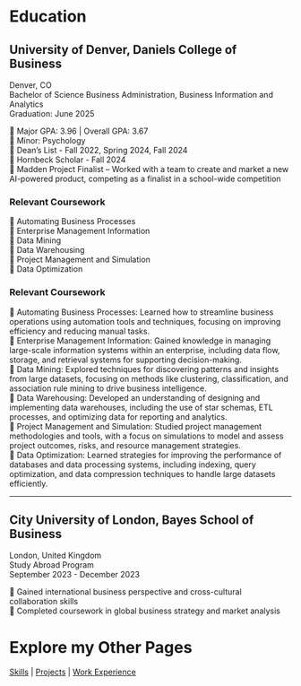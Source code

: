 # Education  

## University of Denver, Daniels College of Business  
Denver, CO  
Bachelor of Science Business Administration, Business Information and Analytics  
Graduation: June 2025  

🔹 Major GPA: 3.96 | Overall GPA: 3.67  
🔹 Minor: Psychology  
🔹 Dean’s List - Fall 2022, Spring 2024, Fall 2024  
🔹 Hornbeck Scholar - Fall 2024  
🔹 Madden Project Finalist – Worked with a team to create and market a new AI-powered product, competing as a finalist in a school-wide competition  

### Relevant Coursework  
🔹 Automating Business Processes  
🔹 Enterprise Management Information  
🔹 Data Mining  
🔹 Data Warehousing  
🔹 Project Management and Simulation  
🔹 Data Optimization  

### Relevant Coursework

🔹 Automating Business Processes: Learned how to streamline business operations using automation tools and techniques, focusing on improving efficiency and reducing manual tasks.  
🔹 Enterprise Management Information: Gained knowledge in managing large-scale information systems within an enterprise, including data flow, storage, and retrieval systems for supporting decision-making.  
🔹 Data Mining: Explored techniques for discovering patterns and insights from large datasets, focusing on methods like clustering, classification, and association rule mining to drive business intelligence.  
🔹 Data Warehousing: Developed an understanding of designing and implementing data warehouses, including the use of star schemas, ETL processes, and optimizing data for reporting and analytics.  
🔹 Project Management and Simulation: Studied project management methodologies and tools, with a focus on simulations to model and assess project outcomes, risks, and resource management strategies.  
🔹 Data Optimization: Learned strategies for improving the performance of databases and data processing systems, including indexing, query optimization, and data compression techniques to handle large datasets efficiently.  


---

## City University of London, Bayes School of Business  
London, United Kingdom  
Study Abroad Program  
September 2023 - December 2023  

🔹 Gained international business perspective and cross-cultural collaboration skills  
🔹 Completed coursework in global business strategy and market analysis  


# Explore my Other Pages  

[Skills](skills.md) | [Projects](projects.md) | [Work Experience](experience.md)  
